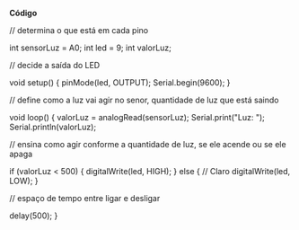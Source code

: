 **Código**

// determina o que está em cada pino

int sensorLuz = A0;
int led = 9;
int valorLuz;

// decide a saída do LED

void setup() {
  pinMode(led, OUTPUT);
  Serial.begin(9600);
}

// define como a luz vai agir no senor, quantidade de luz que está saindo

void loop() {
  valorLuz = analogRead(sensorLuz);
  Serial.print("Luz: ");
  Serial.println(valorLuz);

// ensina como agir conforme a quantidade de luz, se ele acende ou se ele apaga

  if (valorLuz < 500) { 
    digitalWrite(led, HIGH);
  } else { // Claro
    digitalWrite(led, LOW);
  }

// espaço de tempo entre ligar e desligar

  delay(500);
}
